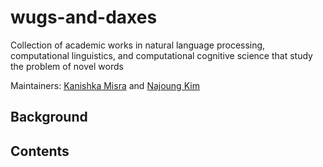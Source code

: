 # wugs-and-daxes
Collection of academic works in natural language processing, computational linguistics, and computational cognitive science that study the problem of novel words

Maintainers: [Kanishka Misra](github.com/kanishkamisra) and [Najoung Kim](github.com/najoungkim)

## Background

## Contents

